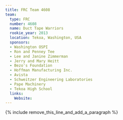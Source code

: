 ```yaml
---
title: FRC Team 4608
team:
  type: FRC
  number: 4608
  name: Duct Tape Warriors
  rookie_year: 2013
  location: Tekoa, Washington, USA
  sponsors:
  - Washington OSPI
  - Ron and Penney Tee
  - Lee and Janine Zimmerman
  - Jerry and Mary Heitt
  - Bezo's Foundation
  - Hoffman Manufacturing Inc.
  - Avista
  - Schweitzer Engineering Laboratories
  - Pape Machinery
  - Tekoa High School
  links:
    Website:
---
```


{% include remove_this_line_and_add_a_paragraph %}
